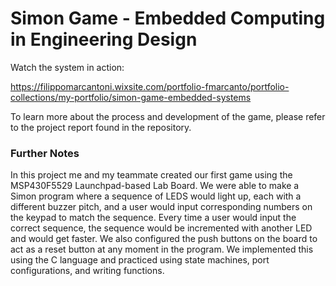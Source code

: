 # Simon Game - Embedded Computing in Engineering Design
Watch the system in action:

https://filippomarcantoni.wixsite.com/portfolio-fmarcanto/portfolio-collections/my-portfolio/simon-game-embedded-systems

To learn more about the process and development of the game, please refer to the project report found in the repository.


### Further Notes
In this project me and my teammate created our first game using the MSP430F5529 Launchpad-based Lab Board. We were able to make a Simon program where a sequence of LEDS would light up, each with a different buzzer pitch, and a user would input corresponding numbers on the keypad to match the sequence. Every time a user would input the correct sequence, the sequence would be incremented with another LED and would get faster. We also configured the push buttons on the board to act as a reset button at any moment in the program. We implemented this using the C language and practiced using state machines, port configurations, and writing functions.

